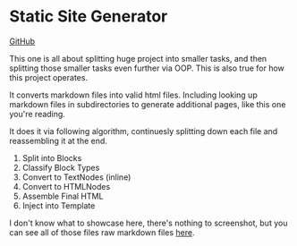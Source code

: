 # Static Site Generator

[GitHub](https://github.com/FriendlyOneDev/static-site-generator)

This one is all about splitting huge project into smaller tasks, and then splitting those smaller tasks even further via OOP. This is also true for how this project operates.

It converts markdown files into valid html files. Including looking up markdown files in subdirectories to generate additional pages, like this one you're reading. 

It does it via following algorithm, continuesly splitting down each file and reassembling it at the end.

1. Split into Blocks 
2. Classify Block Types 
3. Convert to TextNodes (inline) 
4. Convert to HTMLNodes 
5. Assemble Final HTML 
6. Inject into Template

I don't know what to showcase here, there's nothing to screenshot, but you can see all of those files raw markdown files [here](https://github.com/FriendlyOneDev/static-site-generator/tree/main/content). 